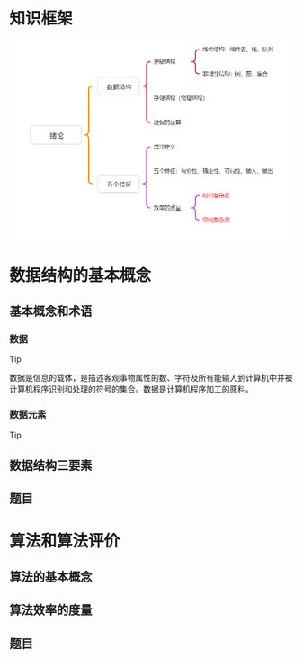 # 知识框架

![绪论](./image/绪论.png)

# 数据结构的基本概念

## 基本概念和术语

### 数据

> [!TIP]
>
> 数据是信息的载体，是描述客观事物属性的数、字符及所有能输入到计算机中并被计算机程序识别和处理的符号的集合。数据是计算机程序加工的原料。

### 数据元素

> [!TIP]
>
> 

## 数据结构三要素



## 题目



# 算法和算法评价

## 算法的基本概念



## 算法效率的度量



## 题目
